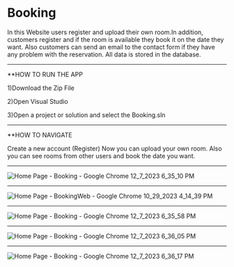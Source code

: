 # Booking

In this Website users register and upload their own room.In addition, 
customers register and if the room is available they book it on the date 
they want. Also customers can send an email to the contact form if they 
have any problem with the reservation. All data is stored in the database.


-----------------------------------------------------------------------------------------------------------------------------------------



**HOW TO RUN THE APP

1)Download the Zip File

2)Open Visual Studio

3)Open a project or solution and select the Booking.sln


-----------------------------------------------------------------------------------------------------------------------------------------


**HOW TO NAVIGATE 

Create a new account (Register)
Now you can upload your own room. Also you can see rooms from other users and book the date you want.


  -----------------------------------------------------------------------------------------------------------------------------------------
  

![Home Page - Booking - Google Chrome 12_7_2023 6_35_10 PM](https://github.com/St0011/Booking/assets/59256689/50491012-aa27-4885-aafd-b86ea02f7526)

-----------------------------------------------------------------------------------------------------------------------------------------

![Home Page - BookingWeb - Google Chrome 10_29_2023 4_14_39 PM](https://github.com/St0011/Booking/assets/59256689/674a9f9e-2cfc-4ac4-834b-5e635bcbba22)

-----------------------------------------------------------------------------------------------------------------------------------------

![Home Page - Booking - Google Chrome 12_7_2023 6_35_58 PM](https://github.com/St0011/Booking/assets/59256689/cab68eac-3e7b-4295-ba16-fbb68a1724c9)

-----------------------------------------------------------------------------------------------------------------------------------------

![Home Page - Booking - Google Chrome 12_7_2023 6_36_05 PM](https://github.com/St0011/Booking/assets/59256689/5ae24c3c-2770-48e0-8514-561185b8e5e4)

-----------------------------------------------------------------------------------------------------------------------------------------

![Home Page - Booking - Google Chrome 12_7_2023 6_36_17 PM](https://github.com/St0011/Booking/assets/59256689/0e39f33b-64b3-4292-87c5-773682c02351)
